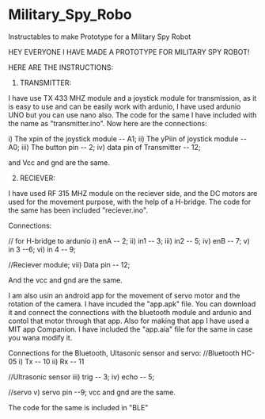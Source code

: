 # Military_Spy_Robo
Instructables to make Prototype for a Military Spy Robot


HEY EVERYONE I HAVE MADE A PROTOTYPE FOR MILITARY SPY ROBOT!

HERE ARE THE INSTRUCTIONS:

1. TRANSMITTER:

I have use TX 433 MHZ module and a joystick module for transmission, as it is easy to use and can be easily work with ardunio, I have used ardunio UNO but you can use nano also.
The code for the same I have included with the name as "transmitter.ino".
Now here are the connections:

i) The xpin of the joystick module -- A1;
ii) The yPiin of joystick module  -- A0;
iii) The button pin -- 2;
iv) data pin of Transmitter -- 12;

and Vcc and gnd are the same.


2. RECIEVER:

I have used RF 315 MHZ module on the reciever side, and the DC motors are used for the movement purpose, with the help of a H-bridge.
The code for the same has been included "reciever.ino".

Connections:

// for H-bridge to ardunio 
i) enA -- 2;
ii) in1 -- 3;
iii) in2 -- 5;
iv) enB -- 7;
v) in 3 --6;
vi) in 4 -- 9;

//Reciever module;
vii) Data pin -- 12;

And the vcc and gnd are the same.

I am also usin an android app for the movement of servo motor and the rotation of the camera.
I have incuded the "app.apk" file. You can download it and connect the connections with the bluetooth module and ardunio and contol that motor through that app.
Also for making that app I have used a MIT app Companion. I have included the "app.aia" file for the same in case you wana modify it.

Connections for the Bluetooth, Ultasonic sensor and servo:
//Bluetooth HC-05
i) Tx -- 10
ii) Rx -- 11

//Ultrasonic sensor
iii) trig -- 3;
iv) echo -- 5;

//servo
v) servo pin --9;
vcc and gnd are the same.

The code for the same is included in "BLE"

